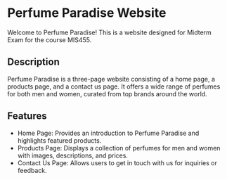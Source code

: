 # Perfume Paradise Website
Welcome to Perfume Paradise! This is a website designed for Midterm Exam for the course MIS455.

## Description

Perfume Paradise is a three-page website consisting of a home page, a products page, and a contact us page. It offers a wide range of perfumes for both men and women, curated from top brands around the world.

## Features

- Home Page: Provides an introduction to Perfume Paradise and highlights featured products.
- Products Page: Displays a collection of perfumes for men and women with images, descriptions, and prices.
- Contact Us Page: Allows users to get in touch with us for inquiries or feedback.
